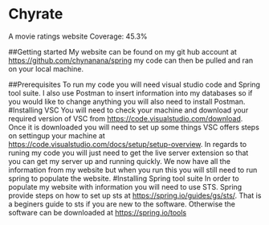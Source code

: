 # Chyrate
A movie ratings website 
Coverage: 45.3%

##Getting started
My website can be found on my git hub account at https://github.com/chynanana/spring my code can then be pulled and ran on your local machine.

##Prerequisites
To run my code you will need visual studio code and Spring tool suite. I also use Postman to insert information into my databases so if you would like to change anything you will also need to install Postman. 
#Installing VSC 
 You will need to check your machine and download your required version of VSC from https://code.visualstudio.com/download. 
 Once it is downloaded you will need to set up some things VSC offers steps on settingup your machine at https://code.visualstudio.com/docs/setup/setup-overview.
 In regards to runing my code you will just need to get the live server extension so that you can get my server up and running quickly. 
 We now have all the information from my website but when you run this you will still need to run spring to populate the website.
 #Installing Spring tool suite 
 In order to populate my website with information you will need to use STS. Spring provide steps on how to set up sts at https://spring.io/guides/gs/sts/. That is a beginers guide to sts if you are new to the software.
 Otherwise the software can be downloaded at https://spring.io/tools 